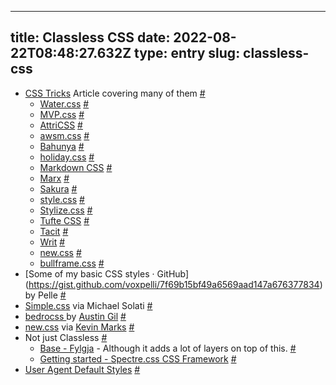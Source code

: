 
---
title: Classless CSS 
date: 2022-08-22T08:48:27.632Z
type: entry
slug: classless-css
---
* [CSS Tricks](https://css-tricks.com/no-class-css-frameworks/) Article covering many of them [#](#63034316-826d-4127-8c60-e5e13a172034)<a name="63034316-826d-4127-8c60-e5e13a172034"></a>
  * [Water.css](https://kognise.github.io/water.css/) [#](#63034324-f9e4-4b9e-809b-611ccc6782e0)<a name="63034324-f9e4-4b9e-809b-611ccc6782e0"></a>
  * [MVP.css](https://andybrewer.github.io/mvp/) [#](#2f559cae-bca9-4b40-8378-ba0656fd067f)<a name="2f559cae-bca9-4b40-8378-ba0656fd067f"></a>
  * [AttriCSS](https://raj457036.github.io/attriCSS/) [#](#e3fb876e-c430-455b-9e09-aa1c84fe20ad)<a name="e3fb876e-c430-455b-9e09-aa1c84fe20ad"></a>
  * [awsm.css](https://igoradamenko.github.io/awsm.css/elements.html) [#](#cdfba3e2-4ece-447e-8691-677b76249d53)<a name="cdfba3e2-4ece-447e-8691-677b76249d53"></a>
  * [Bahunya](https://kimeiga.github.io/bahunya/) [#](#8a03c97a-3378-4ceb-abed-e425d3b8ed0c)<a name="8a03c97a-3378-4ceb-abed-e425d3b8ed0c"></a>
  * [holiday.css](https://evgenyorekhov.github.io/holiday.css/src/index.html) [#](#cc4d0b08-59e6-4c43-8932-161dc56f11bc)<a name="cc4d0b08-59e6-4c43-8932-161dc56f11bc"></a>
  * [Markdown CSS](http://markdowncss.github.io/) [#](#8ea9059d-b28d-406d-aa4b-497cfa7af90c)<a name="8ea9059d-b28d-406d-aa4b-497cfa7af90c"></a>
  * [Marx](https://codepen.io/mblode/pen/JdYbJj) [#](#3e8dc00c-6e10-49c2-8d2c-aa9a657d67bc)<a name="3e8dc00c-6e10-49c2-8d2c-aa9a657d67bc"></a>
  * [Sakura](https://oxal.org/projects/sakura/demo/) [#](#e32d8f04-aa0d-4bee-be6a-73d80d9a256f)<a name="e32d8f04-aa0d-4bee-be6a-73d80d9a256f"></a>
  * [style.css](https://css-pkg.github.io/style.css/) [#](#10532b2f-610c-4941-9f05-0442b8cb2553)<a name="10532b2f-610c-4941-9f05-0442b8cb2553"></a>
  * [Stylize.css](https://vasanthv.com/stylize.css/demo.html) [#](#e8e03db2-fc4d-4313-859a-24953a8c2d65)<a name="e8e03db2-fc4d-4313-859a-24953a8c2d65"></a>
  * [Tufte CSS](https://github.com/edwardtufte/tufte-css) [#](#03f3adf8-31e6-416d-81a8-cc8a3e585b08)<a name="03f3adf8-31e6-416d-81a8-cc8a3e585b08"></a>
  * [Tacit](https://yegor256.github.io/tacit/) [#](#0c7602b0-dd82-4cb4-aee0-3bda92f354dc)<a name="0c7602b0-dd82-4cb4-aee0-3bda92f354dc"></a>
  * [Writ](https://writ.cmcenroe.me/) [#](#409a92d5-c958-466b-8894-7ed66f1b838d)<a name="409a92d5-c958-466b-8894-7ed66f1b838d"></a>
  * [new.css](https://newcss.net/) [#](#9ad65768-2de5-43a1-aec7-180892cdb03c)<a name="9ad65768-2de5-43a1-aec7-180892cdb03c"></a>
  * [bullframe.css](https://github.com/marcop135/bullframe.css) [#](#0367dda2-22fc-4689-9cf3-834debc31e06)<a name="0367dda2-22fc-4689-9cf3-834debc31e06"></a>
* [Some of my basic CSS styles · GitHub] (https://gist.github.com/voxpelli/7f69b15bf49a6569aad147a676377834) by Pelle [#](#630343e8-22ff-4d2f-9ae6-09405f2bbdfb)<a name="630343e8-22ff-4d2f-9ae6-09405f2bbdfb"></a>
* [Simple.css](https://simplecss.org/) via Michael Solati [#](#63034413-1a2a-4ce1-b8a3-f2e897dd79a5)<a name="63034413-1a2a-4ce1-b8a3-f2e897dd79a5"></a>
* [bedrocss ](https://bedrocss.austingil.com/) by [Austin Gil](https://twitter.com/heyAustinGil) [#](#630344eb-343a-4d61-9ecf-e93b4c2729cd)<a name="630344eb-343a-4d61-9ecf-e93b4c2729cd"></a>
* [new.css](https://newcss.net/) via [Kevin Marks](https://twitter.com/kevinmarks/status/1561639410202034176) [#](#63034694-df12-4a70-affa-025af2b209c8)<a name="63034694-df12-4a70-affa-025af2b209c8"></a>
* Not just Classless [#](#630344b4-24c6-44a5-b7d4-5716e17fafe7)<a name="630344b4-24c6-44a5-b7d4-5716e17fafe7"></a>
  * [Base - Fylgja](https://fylgja.dev/components/base/) - Although it adds a lot of layers on top of this. [#](#63034424-4fdb-44ef-9ee6-93248bc0d4d5)<a name="63034424-4fdb-44ef-9ee6-93248bc0d4d5"></a>
  * [Getting started - Spectre.css CSS Framework](https://picturepan2.github.io/spectre/getting-started.html#close) [#](#630344bd-55fa-459b-8737-685d8c3a6527)<a name="630344bd-55fa-459b-8737-685d8c3a6527"></a>
* [User Agent Default Styles](https://meiert.com/en/blog/user-agent-style-sheets/) [#](#630361b6-1756-4b81-b38d-5f5a36883f28)<a name="630361b6-1756-4b81-b38d-5f5a36883f28"></a>

